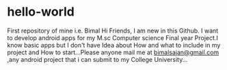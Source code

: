 # hello-world
First repository of mine i.e. Bimal
Hi Friends, I am new in this Github. I want to develop android apps for my M.sc Computer science
Final year Project.I know basic apps but I don't have Idea about How and what to include in my project and 
How to start...Please anyone mail me at bimalsajan@gmail.com ,any android project that i can submit to my College University...
